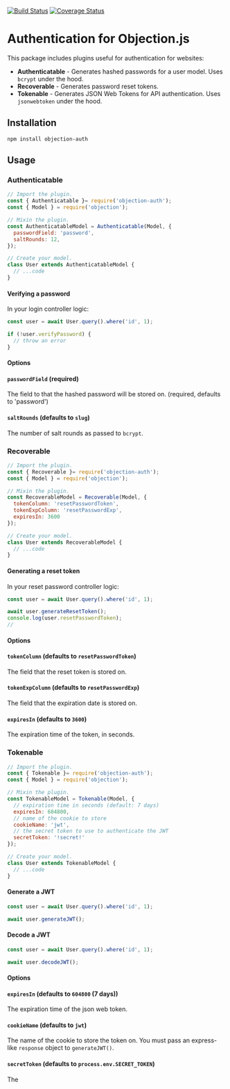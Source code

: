 [![Build Status](https://travis-ci.org/combine/objection-auth.svg?branch=master)](https://travis-ci.org/combine/objection-auth)
[![Coverage Status](https://coveralls.io/repos/github/combine/objection-auth/badge.svg?branch=master)](https://coveralls.io/github/combine/objection-auth?branch=master)

# Authentication for Objection.js

This package includes plugins useful for authentication for websites:

- **Authenticatable** - Generates hashed passwords for a user model. Uses `bcrypt` under the hood.
- **Recoverable** - Generates password reset tokens.
- **Tokenable** - Generates JSON Web Tokens for API authentication. Uses `jsonwebtoken` under the hood.

## Installation
```
npm install objection-auth
```

## Usage

### Authenticatable

```js
// Import the plugin.
const { Authenticatable }= require('objection-auth');
const { Model } = require('objection');

// Mixin the plugin.
const AuthenticatableModel = Authenticatable(Model, {
  passwordField: 'password',
  saltRounds: 12,
});

// Create your model.
class User extends AuthenticatableModel {
  // ...code
}
```

#### Verifying a password

In your login controller logic:

```js
const user = await User.query().where('id', 1);

if (!user.verifyPassword) {
  // throw an error
}
```

#### Options
#### `passwordField` (required)
The field to that the hashed password will be stored on. (required, defaults to 'password')

#### `saltRounds` (defaults to `slug`)
The number of salt rounds as passed to `bcrypt`.

### Recoverable

```js
// Import the plugin.
const { Recoverable }= require('objection-auth');
const { Model } = require('objection');

// Mixin the plugin.
const RecoverableModel = Recoverable(Model, {
  tokenColumn: 'resetPasswordToken',
  tokenExpColumn: 'resetPasswordExp',
  expiresIn: 3600
});

// Create your model.
class User extends RecoverableModel {
  // ...code
}
```

#### Generating a reset token

In your reset password controller logic:

```js
const user = await User.query().where('id', 1);

await user.generateResetToken();
console.log(user.resetPasswordToken);
//
```

#### Options
#### `tokenColumn` (defaults to `resetPasswordToken`)
The field that the reset token is stored on.

#### `tokenExpColumn` (defaults to `resetPasswordExp`)
The field that the expiration date is stored on.

#### `expiresIn` (defaults to `3600`)
The expiration time of the token, in seconds.


### Tokenable

```js
// Import the plugin.
const { Tokenable }= require('objection-auth');
const { Model } = require('objection');

// Mixin the plugin.
const TokenableModel = Tokenable(Model, {
  // expiration time in seconds (default: 7 days)
  expiresIn: 604800,
  // name of the cookie to store
  cookieName: 'jwt',
  // the secret token to use to authenticate the JWT
  secretToken: '!secret!'
});

// Create your model.
class User extends TokenableModel {
  // ...code
}
```

#### Generate a JWT

```js
const user = await User.query().where('id', 1);

await user.generateJWT();
```

#### Decode a JWT

```js
const user = await User.query().where('id', 1);

await user.decodeJWT();
```

#### Options
#### `expiresIn` (defaults to `604800` (7 days))
The expiration time of the json web token.

#### `cookieName` (defaults to `jwt`)
The name of the cookie to store the token on. You must pass an express-like
`response` object to `generateJWT()`.

#### `secretToken` (defaults to `process.env.SECRET_TOKEN`)
The
